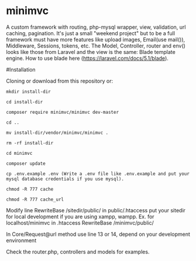 # minimvc
A custom framework with routing, php-mysql wrapper, view, validation, url caching, pagination.
It's just a small "weekend project" but to be a full framework must have more features like upload images, Email(use mail()), Middleware, Sessions, tokens, etc. The Model, Controller, router and env() looks like those from Laravel and the view is the same: Blade template engine. How to use blade here (https://laravel.com/docs/5.1/blade).

#Installation

Cloning or download from this repository or:

	mkdir install-dir

	cd install-dir

	composer require minimvc/minimvc dev-master

	cd ..

	mv install-dir/vendor/minimvc/minimvc .

	rm -rf install-dir

	cd minimvc

	composer update

	cp .env.example .env (Write a .env file like .env.example and put your mysql database credentials if you use mysql).

	chmod -R 777 cache

	chmod -R 777 cache_url

Modify line RewriteBase /sitedir/public/ in public/.htaccess put your sitedir for local development if you are using xampp, wampp. Ex. for localhost/minimvc in .htaccess RewriteBase /minimvc/public/

In Core/Request@url method use line 13 or 14, depend on your development environment

Check the router.php, controllers and models for examples.
